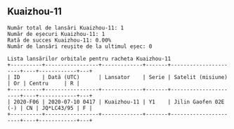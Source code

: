 ## Kuaizhou-11

    Număr total de lansări Kuaizhou-11: 1
    Număr de eșecuri Kuaizhou-11: 1
    Rată de succes Kuaizhou-11: 0.00%
    Număr de lansări reușite de la ultimul eșec: 0
    
    Lista lansărilor orbitale pentru racheta Kuaizhou-11
    +----------+-----------------+-------------+-------+----------------------+----+------------+---+
    | ID       | Dată (UTC)      | Lansator    | Serie | Satelit (misiune)    | Or | Centru     | R |
    +----------+-----------------+-------------+-------+----------------------+----+------------+---+
    | 2020-F06 | 2020-07-10 0417 | Kuaizhou-11 | Y1    | Jilin Gaofen 02E (-) | CN | JQ*LC43/95 | F |
    +----------+-----------------+-------------+-------+----------------------+----+------------+---+
    

